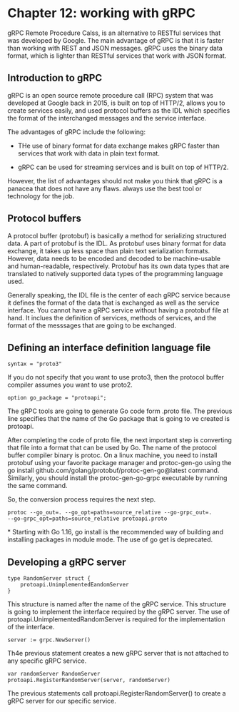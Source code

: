 # Chapter 12: working with gRPC
gRPC Remote Procedure Calss, is an alternative to RESTful services that was developed by Google. The main advantage of gRPC is that it is faster than working with REST and JSON messages. gRPC uses the binary data format, which is lighter than RESTful services that work with JSON format.

## Introduction to gRPC
gRPC is an open source remote procedure call (RPC) system that was developed at Google back in 2015, is built on top of HTTP/2, allows you to create services easily, and used protocol buffers as the IDL which specifies the format of the interchanged messages and the service interface.

The advantages of gRPC include the following:

* THe use of binary format for data exchange makes gRPC faster than services that work with data in plain text format.

* gRPC can be used for streaming services and is built on top of HTTP/2.

However, the list of advantages should not make you think that gRPC is a panacea that does not have any flaws. always use the best tool or technology for the job.

## Protocol buffers

A protocol buffer (protobuf) is basically a method for serializing structured data. A part of protobuf is the IDL. As protobuf uses binary format for data exchange, it takes up less space than plain text serialization formats. However, data needs to be encoded and decoded to be machine-usable and human-readable, respectively. Protobuf has its own data types that are translated to natively supported data types of the programming language used.

Generally speaking, the IDL file is the center of each gRPC service because it defines the format of the data that is exchanged as well as the service interface. You cannot have a gRPC service without having a protobuf file at hand. It inclues the definition of services, methods of services, and the format of the messsages that are going to be exchanged.

## Defining an interface definition language file

```
syntax = "proto3"
```

If you do not specify that you want to use proto3, then the protocol buffer compiler assumes you want to use proto2.

```
option go_package = "protoapi";
```

The gRPC tools are going to generate Go code form .proto file. The previous line specifies that the name of the Go package that is going to ve created is protoapi.

After completing the code of proto file, the next important step is converting that file into a format that can be used by Go. The name of the protocol buffer compiler binary is protoc. On a linux machine, you need to install protobuf using your favorite package manager and protoc-gen-go using the go install github.com/golang/protobuf/protoc-gen-go@latest command. Similarly, you should install the protoc-gen-go-grpc executable by running the same command. 

So, the conversion process requires the next step.
```
protoc --go_out=. --go_opt=paths=source_relative --go-grpc_out=.
--go-grpc_opt=paths=source_relative protoapi.proto
```

\* Starting with Go 1.16, go install is the recommended way of building and installing packages in module mode. The use of go get is deprecated.

## Developing a gRPC server

```
type RandomServer struct {
    protoapi.UnimplementedEandomServer
}
```

This structure is named after the name of the gRPC service. This structure is going to implement the interface required by the gRPC server. The use of protoapi.UnimplementedRandomServer is required for the implementation of the interface.
```
server := grpc.NewServer()
```

Th4e previous statement creates a new gRPC server that is not attached to any specific gRPC service.
```
var randomServer RandomServer
protoapi.RegisterRandomServer(server, randomServer)
```

The previous statements call protoapi.RegisterRandomServer() to create a gRPC server for our specific service.



